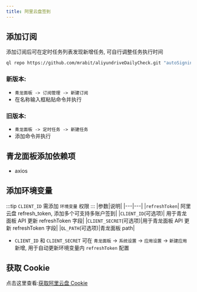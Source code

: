 ```yaml
---
title: 阿里云盘签到
---
```


## 添加订阅

添加订阅后可在定时任务列表发现新增任务, 可自行调整任务执行时间

```sh
ql repo https://github.com/mrabit/aliyundriveDailyCheck.git "autoSignin" "" "qlApi"
```

### 新版本:

- `青龙面板 -> 订阅管理 -> 新建订阅`
- 在名称输入框粘贴命令并执行

### 旧版本:

- `青龙面板 -> 定时任务 -> 新建任务`
- 添加命令并执行

## 青龙面板添加依赖项

- axios

## 添加环境变量

:::tip
`CLIENT_ID` 需添加 `环境变量` 权限
:::
|参数|说明|
|---|---|
|`refreshToken`| 阿里云盘 refresh_token, 添加多个可支持多账户签到|
|`CLIENT_ID`(可选项)| 用于青龙面板 API 更新 refreshToken 字段|
|`CLIENT_SECRET`(可选项)|用于青龙面板 API 更新 refreshToken 字段|
|`QL_PATH`(可选项)|青龙面板 path|

- `CLIENT_ID` 和 `CLIENT_SECRET` 可在 `青龙面板` -> `系统设置` -> `应用设置` -> `新建应用` 新增, 用于自动更新环境变量内 `refreshToken` 配置

## 获取 Cookie

点击这里查看:[获取阿里云盘 Cookie](/guide/QL/AL-01)
